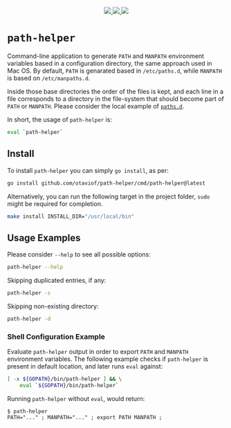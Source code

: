 <p align="center">
    <a alt="GitHub Actions CI" href="https://github.com/otaviof/path-helper/actions">
        <img src="https://github.com/otaviof/path-helper/actions/workflows/test.yaml/badge.svg">
    </a>
    <a alt="go.pkg.dev project documentation" href="https://pkg.go.dev/mod/github.com/otaviof/path-helper">
        <img src="https://img.shields.io/badge/go.pkg.dev-docs-007d9c?logo=go&logoColor=white">
    </a>
    <a alt="goreportcard.com project report" href="https://goreportcard.com/report/github.com/otaviof/path-helper">
        <img src="https://goreportcard.com/badge/github.com/otaviof/path-helper">
    </a>
</p>

# `path-helper`

Command-line application to generate `PATH` and `MANPATH` environment variables based in a
configuration directory, the same approach used in Mac OS. By default, `PATH` is genarated based in
`/etc/paths.d`, while `MANPATH` is based on `/etc/manpaths.d`.

Inside those base directories the order of the files is kept, and each line in a file corresponds to
a directory in the file-system that should become part of `PATH` or `MANPATH`. Please consider the
local example of [`paths.d`](./test/paths.d).

In short, the usage of `path-helper` is:

```bash
eval `path-helper`
```

## Install

To install `path-helper` you can simply `go install`, as per:

```bash
go install github.com/otaviof/path-helper/cmd/path-helper@latest
```

Alternatively, you can run the following target in the project folder, `sudo` might be required for completion.

```bash
make install INSTALL_DIR="/usr/local/bin"
```

## Usage Examples

Please consider `--help` to see all possible options:

```bash
path-helper --help
```

Skipping duplicated entries, if any:

```bash
path-helper -s
```

Skipping non-existing directory:

```bash
path-helper -d
```

### Shell Configuration Example

Evaluate `path-helper` output in order to export `PATH` and `MANPATH` environment variables. The
following example checks if `path-helper` is present in default location, and later runs `eval`
against:

```bash
[ -x ${GOPATH}/bin/path-helper ] && \
    eval `${GOPATH}/bin/path-helper`
```

Running `path-helper` without `eval`, would return:

```
$ path-helper
PATH="..." ; MANPATH="..." ; export PATH MANPATH ;
```
